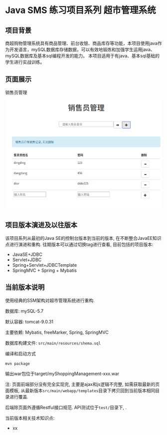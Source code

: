 # Java SMS 练习项目系列 超市管理系统

## 项目背景
商超购物管理系统具有商品管理、前台收银、商品库存等功能，本项目使用java作为开发语言，mySQL数据库存储数据，可以有效地锻炼和加强学生运用java、mySQL数据库及基本sql编程开发的能力。
本项目适用于有java、基本sql基础的学生进行实战训练。

## 页面展示

销售员管理

![](resources/销售员管理.png)

## 项目版本演进及以往版本
该项目系列从最初的Java SE的控制台版本到当前的版本, 在不断整合JavaEE知识点进行演进和重构.
往期版本可以通过切换tag进行查看, 目前包括的项目版本:
- JavaSE+JDBC
- Servlet+JDBC
- Spring+Servlet+JDBCTemplate
- SpringMVC + Spring + Mybatis

## 当前版本说明
使用经典的SSM架构对超市管理系统进行重构.

数据库: mySQL-5.7

默认容器: tomcat-9.0.31

主要依赖: Mybatis, freeMarker, Spring, SpringMVC

数据库构建文件: `src/main/resources/shema.sql`

编译和启动方式
```shell
mvn package
```

输出war包位于target/myShoppingManagement-xxx.war

注: 页面前端部分没有完全实现完, 主要是ajax和js逻辑不完整, 如需获取最新的页面模板, 从最新版本`src/main/webapp/templates`目录下拷贝回到当前版本相同目录进行覆盖.

后端除页面外遵循Restful接口规范. API测试位于`test/`目录下, .

当前版本相关技术知识点:
- xx